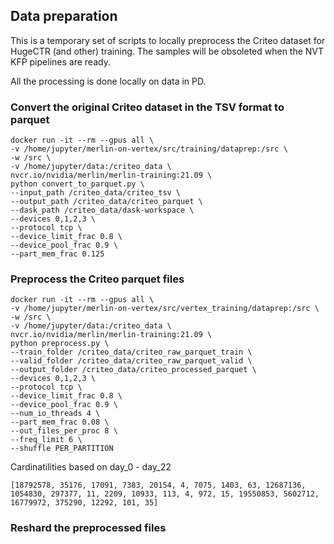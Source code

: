## Data preparation 

This is a temporary set of scripts to locally preprocess the Criteo dataset for HugeCTR (and other) training. The samples will be obsoleted when the NVT KFP pipelines are ready.

All the processing is done locally on data in PD.

### Convert the original Criteo dataset in the TSV format to parquet

```
docker run -it --rm --gpus all \
-v /home/jupyter/merlin-on-vertex/src/training/dataprep:/src \
-w /src \
-v /home/jupyter/data:/criteo_data \
nvcr.io/nvidia/merlin/merlin-training:21.09 \
python convert_to_parquet.py \
--input_path /criteo_data/criteo_tsv \
--output_path /criteo_data/criteo_parquet \
--dask_path /criteo_data/dask-workspace \
--devices 0,1,2,3 \
--protocol tcp \
--device_limit_frac 0.8 \
--device_pool_frac 0.9 \
--part_mem_frac 0.125
```

### Preprocess the Criteo parquet files
```
docker run -it --rm --gpus all \
-v /home/jupyter/merlin-on-vertex/src/vertex_training/dataprep:/src \
-w /src \
-v /home/jupyter/data:/criteo_data \
nvcr.io/nvidia/merlin/merlin-training:21.09 \
python preprocess.py \
--train_folder /criteo_data/criteo_raw_parquet_train \
--valid_folder /criteo_data/criteo_raw_parquet_valid \
--output_folder /criteo_data/criteo_processed_parquet \
--devices 0,1,2,3 \
--protocol tcp \
--device_limit_frac 0.8 \
--device_pool_frac 0.9 \
--num_io_threads 4 \
--part_mem_frac 0.08 \
--out_files_per_proc 8 \
--freq_limit 6 \
--shuffle PER_PARTITION
```

Cardinatilities based on day_0 - day_22

```
[18792578, 35176, 17091, 7383, 20154, 4, 7075, 1403, 63, 12687136, 1054830, 297377, 11, 2209, 10933, 113, 4, 972, 15, 19550853, 5602712, 16779972, 375290, 12292, 101, 35]
```

### Reshard the preprocessed files

```

```

